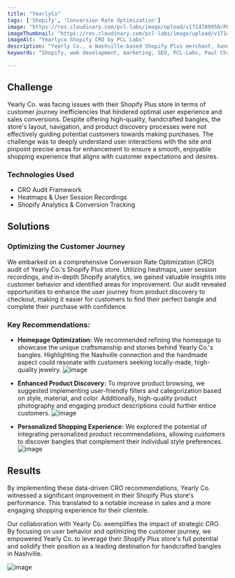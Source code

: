 ```yaml
---
title: "YearlyCo"
tags: ['Shopify', 'Conversion Rate Optimization']
image: "https://res.cloudinary.com/pcl-labs/image/upload/v1714789950/PCL-Labs/Yearly_Featured_um91yo.webp"
imageThumbnail: "https://res.cloudinary.com/pcl-labs/image/upload/v1714791185/PCL-Labs/Yearly_bxc3un.webp"
imageAlt: "Yearlyco Shopify CRO by PCL Labs"
description: "Yearly Co., a Nashville-based Shopify Plus merchant, handcrafts exquisite, custom-made bangles that celebrate everyday style. Renowned for their commitment to comfort and wearability, Yearly Co. sought to elevate their online store into a seamless and engaging shopping experience. Our agency partnered with Yearly Co. to implement a data-driven approach, optimizing their Shopify Plus store to drive sales and captivate customers seeking unique and handcrafted jewelry."
keywords: "Shopify, web development, marketing, SEO, PCL-Labs, Paul Chris Luke"

---
```


## Challenge

Yearly Co. was facing issues with their Shopify Plus store in terms of customer journey inefficiencies that hindered optimal user experience and sales conversions. Despite offering high-quality, handcrafted bangles, the store's layout, navigation, and product discovery processes were not effectively guiding potential customers towards making purchases. The challenge was to deeply understand user interactions with the site and pinpoint precise areas for enhancement to ensure a smooth, enjoyable shopping experience that aligns with customer expectations and desires.

### Technologies Used

* CRO Audit Framework
* Heatmaps & User Session Recordings
* Shopify Analytics & Conversion Tracking

## Solutions 

### Optimizing the Customer Journey

We embarked on a comprehensive Conversion Rate Optimization (CRO) audit of Yearly Co.'s Shopify Plus store. Utilizing heatmaps, user session recordings, and in-depth Shopify analytics, we gained valuable insights into customer behavior and identified areas for improvement. Our audit revealed opportunities to enhance the user journey from product discovery to checkout, making it easier for customers to find their perfect bangle and complete their purchase with confidence.

### Key Recommendations:

* **Homepage Optimization:** We recommended refining the homepage to showcase the unique craftsmanship and stories behind Yearly Co.'s bangles. Highlighting the Nashville connection and the handmade aspect could resonate with customers seeking locally-made, high-quality jewelry.
![image](https://res.cloudinary.com/pcl-labs/image/upload/v1715794061/PCL-Labs/yearlyco_home_jlynr2.webp)

* **Enhanced Product Discovery:** To improve product browsing, we suggested implementing user-friendly filters and categorization based on style, material, and color. Additionally, high-quality product photography and engaging product descriptions could further entice customers.
![image](https://res.cloudinary.com/pcl-labs/image/upload/v1715794061/PCL-Labs/yearlyco_product_lwdkqy.webp)

* **Personalized Shopping Experience:** We explored the potential of integrating personalized product recommendations, allowing customers to discover bangles that complement their individual style preferences.
![image](https://res.cloudinary.com/pcl-labs/image/upload/v1715794174/PCL-Labs/yearlyco_related_o8uw6y.webp)

## Results

By implementing these data-driven CRO recommendations, Yearly Co. witnessed a significant improvement in their Shopify Plus store's performance. This translated to a notable increase in sales and a more engaging shopping experience for their clientele. 

Our collaboration with Yearly Co. exemplifies the impact of strategic CRO. By focusing on user behavior and optimizing the customer journey, we empowered Yearly Co. to leverage their Shopify Plus store's full potential and solidify their position as a leading destination for handcrafted bangles in Nashville. 

![image](https://res.cloudinary.com/pcl-labs/image/upload/v1715794061/PCL-Labs/yearlyco_check_out_kh9xbl.webp)


